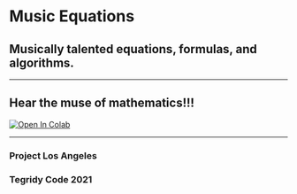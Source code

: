 # Music Equations

## Musically talented equations, formulas, and algorithms. 

***

## Hear the muse of mathematics!!!

[![Open In Colab][colab-badge]][colab-notebook]

[colab-notebook]: <https://colab.research.google.com/github//asigalov61/Music-Equations/main/Music_Equations.ipynb>
[colab-badge]: <https://colab.research.google.com/assets/colab-badge.svg>

***

### Project Los Angeles
### Tegridy Code 2021
